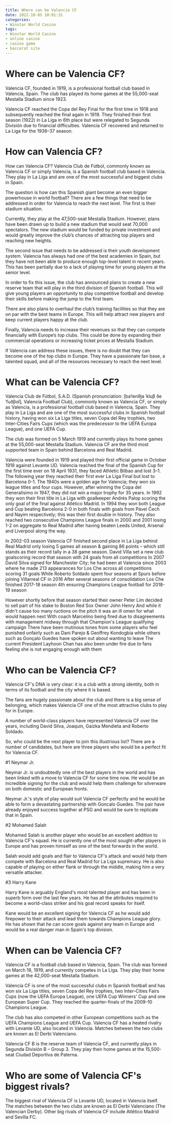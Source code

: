 ```yaml
---
title: Where can be Valencia CF
date: 2022-10-05 10:01:31
categories:
- Winstar World Casino
tags:
- Winstar World Casino
- online casino
- casino game
- baccarat site
---
```



#  Where can be Valencia CF?

Valencia CF, founded in 1919, is a professional football club based in Valencia, Spain. The club has played its home games at the 55,000-seat Mestalla Stadium since 1923.

Valencia CF reached the Copa del Rey Final for the first time in 1918 and subsequently reached the final again in 1919. They finished their first season (1922) in La Liga in 6th place but were relegated to Segunda División due to financial difficulties. Valencia CF recovered and returned to La Liga for the 1936–37 season.

#  How can Valencia CF?

How can Valencia CF? Valencia Club de Fútbol, commonly known as Valencia CF or simply Valencia, is a Spanish football club based in Valencia. They play in La Liga and are one of the most successful and biggest clubs in Spain.

The question is how can this Spanish giant become an even bigger powerhouse in world football? There are a few things that need to be addressed in order for Valencia to reach the next level. The first is their stadium situation.

Currently, they play at the 47,500-seat Mestalla Stadium. However, plans have been drawn up to build a new stadium that would seat 70,000 spectators. The new stadium would be funded by private investment and would greatly improve the club’s chances of attracting top players and reaching new heights.

The second issue that needs to be addressed is their youth development system. Valencia has always had one of the best academies in Spain, but they have not been able to produce enough top-level talent in recent years. This has been partially due to a lack of playing time for young players at the senior level.

In order to fix this issue, the club has announced plans to create a new reserve team that will play in the third division of Spanish football. This will give young players an opportunity to play competitive football and develop their skills before making the jump to the first team.

There are also plans to overhaul the club’s training facilities so that they are on par with the best teams in Europe. This will help attract new players and keep current players happy at the club.

Finally, Valencia needs to increase their revenues so that they can compete financially with Europe’s top clubs. This could be done by expanding their commercial operations or increasing ticket prices at Mestalla Stadium.

If Valencia can address these issues, there is no doubt that they can become one of the top clubs in Europe. They have a passionate fan base, a talented squad, and all of the resources necessary to reach the next level.

#  What can be Valencia CF?

Valencia Club de Fútbol, S.A.D. (Spanish pronunciation: [baˈlenθja ˈkluβ ðe ˈfuðβol], Valencia Football Club), commonly known as Valencia CF, or simply as Valencia, is a professional football club based in Valencia, Spain. They play in La Liga and are one of the most successful clubs in Spanish football history, having won six La Liga titles, seven Copa del Rey trophies, two Inter-Cities Fairs Cups (which was the predecessor to the UEFA Europa League), and one UEFA Cup.

The club was formed on 5 March 1919 and currently plays its home games at the 55,000-seat Mestalla Stadium. Valencia CF are the third most supported team in Spain behind Barcelona and Real Madrid.

Valencia were founded in 1919 and played their first official game in October 1919 against Levante UD. Valencia reached the final of the Spanish Cup for the first time ever on 18 April 1931, they faced Athletic Bilbao and lost 3–1. The following year they reached their first ever La Liga Final but lost to Barcelona 0-1. The 1940s were a golden age for Valencia; they won six league titles and four cups. However, after winning the Copa del Generalísimo in 1947, they did not win a major trophy for 35 years. In 1992 they won their first title in La Liga with goalkeeper Andrés Palop scoring the only goal of the final against Atlético Madrid. In 1994 they won both League and Cup beating Barcelona 2-0 in both finals with goals from Pável Čech and Nayim respectively; this was their first double in history. They also reached two consecutive Champions League finals in 2000 and 2001 losing 1-2 on aggregate to Real Madrid after having beaten Leeds United, Arsenal and Liverpool along the way.

In 2002-03 season Valencia CF finished second place in La Liga behind Real Madrid only losing 5 games all season & gaining 86 points – which still stands as their record tally in a 38 game season. David Villa set a new club goalscoring record that season with 24 goals from all competitions In 2007 David Silva signed for Manchester City; he had been at Valencia since 2003 where he made 213 appearances for Los Che across all competitions scoring 31 goals While Roberto Soldado spent four seasons at Spurs before joining Villarreal CF in 2016 After several seasons of consolidation Los Che finished 2017-18 season 4th ensuring Champions League football for 2018-19 season

However shortly before that season started their owner Peter Lim decided to sell part of his stake to Boston Red Sox Owner John Henry And while it didn't cause too many ructions on the pitch it was an ill omen for what would happen next With coach Marcelino being fired due to disagreements with management midway through that Champion's League qualifying campaign There have been mutinous tones from some players who feel punished unfairly such as Dani Parejo & Geoffrey Kondogbia while others such as Gonçalo Guedes have spoken out about wanting to leave The current President Layhoon Chan has also been under fire due to fans feeling she is not engaging enough with them

#  Who can be Valencia CF?

Valencia CF's DNA is very clear: it is a club with a strong identity, both in terms of its football and the city where it is based.

The fans are hugely passionate about the club and there is a big sense of belonging, which makes Valencia CF one of the most attractive clubs to play for in Europe.

A number of world-class players have represented Valencia CF over the years, including David Silva, Joaquin, Gaizka Mendieta and Roberto Soldado.

So, who could be the next player to join this illustrious list? There are a number of candidates, but here are three players who would be a perfect fit for Valencia CF.

#1 Neymar Jr.

Neymar Jr. is undoubtedly one of the best players in the world and has been linked with a move to Valencia CF for some time now. He would be an incredible signing for the club and would help them challenge for silverware on both domestic and European fronts.

Neymar Jr.'s style of play would suit Valencia CF perfectly and he would be able to form a devastating partnership with Goncalo Guedes. The pair have already enjoyed success together at PSG and would be sure to replicate that in Spain.

#2 Mohamed Salah

Mohamed Salah is another player who would be an excellent addition to Valencia CF's squad. He is currently one of the most sought-after players in Europe and has proven himself as one of the best forwards in the world.

Salah would add goals and flair to Valencia CF's attack and would help them compete with Barcelona and Real Madrid for La Liga supremacy. He is also capable of playing on either flank or through the middle, making him a very versatile attacker.

#3 Harry Kane

Harry Kane is arguably England's most talented player and has been in superb form over the last few years. He has all the attributes required to become a world-class striker and his goal record speaks for itself.

Kane would be an excellent signing for Valencia CF as he would add firepower to their attack and lead them towards Champions League glory. He has shown that he can score goals against any team in Europe and would be a real danger man in Spain's top division.

#  When can be Valencia CF?

Valencia CF is a football club based in Valencia, Spain. The club was formed on March 18, 1919, and currently competes in La Liga. They play their home games at the 42,000-seat Mestalla Stadium.

Valencia CF is one of the most successful clubs in Spanish football and has won six La Liga titles, seven Copa del Rey trophies, two Inter-Cities Fairs Cups (now the UEFA Europa League), one UEFA Cup Winners' Cup and one European Super Cup. They reached the quarter-finals of the 2009–10 Champions League.

The club has also competed in other European competitions such as the UEFA Champions League and UEFA Cup. Valencia CF has a heated rivalry with Levante UD, also located in Valencia. Matches between the two clubs are known as El Derbi Valenciano.

Valencia CF B is the reserve team of Valencia CF, and currently plays in Segunda División B – Group 3. They play their home games at the 15,500-seat Ciudad Deportiva de Paterna.

 # Who are some of Valencia CF's biggest rivals?

The biggest rival of Valencia CF is Levante UD, located in Valencia itself. The matches between the two clubs are known as El Derbi Valenciano (The Valencian Derby). Other big rivals of Valencia CF include Atlético Madrid and Sevilla FC.
